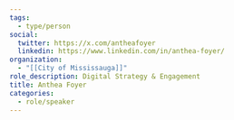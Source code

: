 ```yaml
---
tags:
  - type/person
social:
  twitter: https://x.com/antheafoyer
  linkedin: https://www.linkedin.com/in/anthea-foyer/
organization:
  - "[[City of Mississauga]]"
role_description: Digital Strategy & Engagement
title: Anthea Foyer
categories:
  - role/speaker
---
```

